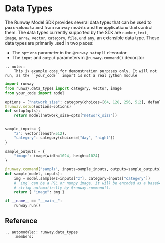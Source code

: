 # Data Types

The Runway Model SDK provides several data types that can be used to pass values to and from runway models and the applications that control them. The data types currently supported by the SDK are `number`, `text`, `image`, `array`, `vector`, `category`, `file`, and `any`, an extensible data type. These data types are primarily used in two places:

* The `options` parameter in the `@runway.setup()` decorator
* The `input` and `output` parameters in `@runway.command()` decorator

```eval_rst
.. note::
    This is example code for demonstration purposes only. It will not run, as the ``your_code`` import is not a real python module.
```

```python
import runway
from runway.data_types import category, vector, image
from your_code import model

options = {"network_size": category(choices=[64, 128, 256, 512], default=256)}
@runway.setup(options=options)
def setup(opts):
    return model(network_size=opts["network_size"])


sample_inputs= {
    "z": vector(length=512),
    "category": category(choices=["day", "night"])
}

sample_outputs = {
    "image": image(width=1024, height=1024)
}

@runway.command("sample", inputs=sample_inputs, outputs=sample_outputs)
def sample(model, inputs):
    img = model.sample(z=inputs["z"], category=inputs["category"])
    # `img` can be a PIL or numpy image. It will be encoded as a base64 URI
    # string automatically by @runway.command().
    return { "image": img }

if __name__ == "__main__":
    runway.run()
```

## Reference

```eval_rst
.. automodule:: runway.data_types
    :members:

```